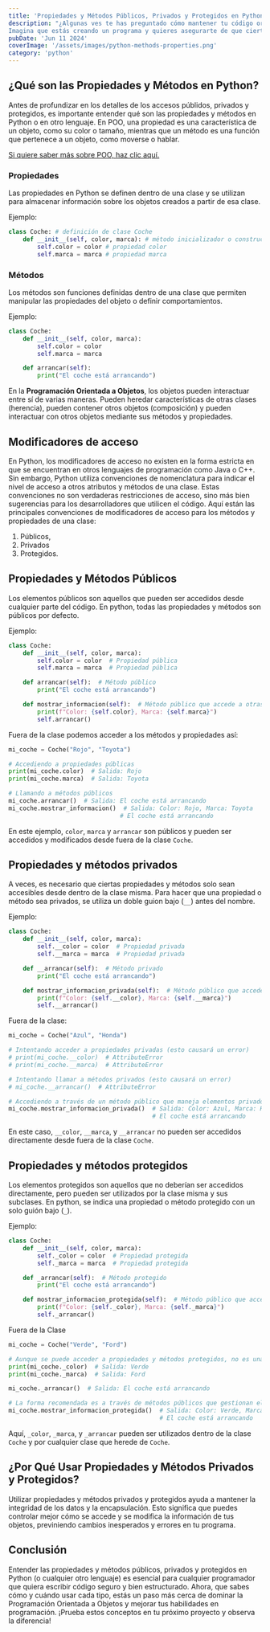 ```yaml
---
title: 'Propiedades y Métodos Públicos, Privados y Protegidos en Python'
description: "¿Algunas ves te has preguntado cómo mantener tu código organizado y seguro al mismo tiempo?
Imagina que estás creando un programa y quieres asegurarte de que ciertos datos y funciones solo puedan ser utilizados de maneras específicas. Aquí es donde entran en juego las propiedades y métodos públicos, privados y protegidos. Sigue leyendo para descubrir cómo estos conceptos fundamentales en la Programación Orientada a Objetos (POO) pueden ayudarte a mejorar tu código."
pubDate: 'Jun 11 2024'
coverImage: '/assets/images/python-methods-properties.png'
category: 'python'
---
```


## ¿Qué son las Propiedades y Métodos en Python?
Antes de profundizar en los detalles de los accesos públidos, privados y protegidos, es importante entender qué son las propiedades y métodos en Python o en otro lenguaje. En POO, una propiedad es una característica de un objeto, como su color o tamaño, mientras que un método es una función que pertenece a un objeto, como moverse o hablar.

[Si quiere saber más sobre POO, haz clic aquí.](https://ayrielnoriega.com/blog/poo/)


### Propiedades
Las propiedades en Python se definen dentro de una clase y se utilizan para almacenar información sobre los objetos creados a partir de esa clase. 

Ejemplo:
```python
class Coche: # definición de clase Coche
    def __init__(self, color, marca): # método inicializador o constructor
        self.color = color # propiedad color
        self.marca = marca # propiedad marca
```

### Métodos
Los métodos son funciones definidas dentro de una clase que permiten manipular las propiedades del objeto o definir comportamientos.

Ejemplo:
```python
class Coche:
    def __init__(self, color, marca):
        self.color = color
        self.marca = marca

    def arrancar(self):
        print("El coche está arrancando")
```

En la **Programación Orientada a Objetos**, los objetos pueden interactuar entre sí de varias maneras. Pueden heredar características de otras clases (herencia), pueden contener otros objetos (composición) y pueden interactuar con otros objetos mediante sus métodos y propiedades.

## Modificadores de acceso
En Python, los modificadores de acceso no existen en la forma estricta en que se encuentran en otros lenguajes de programación como Java o C++. Sin embargo, Python utiliza convenciones de nomenclatura para indicar el nivel de acceso a otros atributos y métodos de una clase. Estas convenciones no son verdaderas restricciones de acceso, sino más bien sugerencias para los desarrolladores que utilicen el código.
Aquí están las principales convenciones de modificadores de acceso para los métodos y propiedades de una clase:

1. Públicos,
2. Privados
3. Protegidos.

## Propiedades y Métodos Públicos
Los elementos públicos son aquellos que pueden ser accedidos desde cualquier parte del código. En python, todas las propiedades y métodos son públicos por defecto.

Ejemplo:
```python
class Coche:
    def __init__(self, color, marca):
        self.color = color  # Propiedad pública
        self.marca = marca  # Propiedad pública

    def arrancar(self):  # Método público
        print("El coche está arrancando")

    def mostrar_informacion(self):  # Método público que accede a otras propiedades y métodos públicos
        print(f"Color: {self.color}, Marca: {self.marca}")
        self.arrancar()
```

Fuera de la clase podemos acceder a los métodos y propiedades así:
```python
mi_coche = Coche("Rojo", "Toyota")

# Accediendo a propiedades públicas
print(mi_coche.color)  # Salida: Rojo
print(mi_coche.marca)  # Salida: Toyota

# Llamando a métodos públicos
mi_coche.arrancar()  # Salida: El coche está arrancando
mi_coche.mostrar_informacion()  # Salida: Color: Rojo, Marca: Toyota
                               # El coche está arrancando
```
En este ejemplo, `color`, `marca` y `arrancar` son públicos y pueden ser accedidos y modificados desde fuera de la clase `Coche`.


## Propiedades y métodos privados
A veces, es necesario que ciertas propiedades y métodos solo sean accesibles desde dentro de la clase misma. Para hacer que una propiedad o método sea privados, se utiliza un doble guion bajo (`__`) antes del nombre.

Ejemplo:
```python
class Coche:
    def __init__(self, color, marca):
        self.__color = color  # Propiedad privada
        self.__marca = marca  # Propiedad privada

    def __arrancar(self):  # Método privado
        print("El coche está arrancando")

    def mostrar_informacion_privada(self):  # Método público que accede a propiedades y métodos privados
        print(f"Color: {self.__color}, Marca: {self.__marca}")
        self.__arrancar()
```

Fuera de la clase:
```python
mi_coche = Coche("Azul", "Honda")

# Intentando acceder a propiedades privadas (esto causará un error)
# print(mi_coche.__color)  # AttributeError
# print(mi_coche.__marca)  # AttributeError

# Intentando llamar a métodos privados (esto causará un error)
# mi_coche.__arrancar()  # AttributeError

# Accediendo a través de un método público que maneja elementos privados
mi_coche.mostrar_informacion_privada()  # Salida: Color: Azul, Marca: Honda
                                        # El coche está arrancando
```
En este caso, `__color`, `__marca`, y `__arrancar` no pueden ser accedidos directamente desde fuera de la clase `Coche`.

## Propiedades y métodos protegidos
Los elementos protegidos son aquellos que no deberían ser accedidos directamente, pero pueden ser utilizados por la clase misma y sus subclases. En python, se indica una propiedad o método protegido con un solo guión bajo (`_`).

Ejemplo:
```python
class Coche:
    def __init__(self, color, marca):
        self._color = color  # Propiedad protegida
        self._marca = marca  # Propiedad protegida

    def _arrancar(self):  # Método protegido
        print("El coche está arrancando")

    def mostrar_informacion_protegida(self):  # Método público que accede a propiedades y métodos protegidos
        print(f"Color: {self._color}, Marca: {self._marca}")
        self._arrancar()
```

Fuera de la Clase
```python
mi_coche = Coche("Verde", "Ford")

# Aunque se puede acceder a propiedades y métodos protegidos, no es una buena práctica
print(mi_coche._color)  # Salida: Verde
print(mi_coche._marca)  # Salida: Ford

mi_coche._arrancar()  # Salida: El coche está arrancando

# La forma recomendada es a través de métodos públicos que gestionan elementos protegidos
mi_coche.mostrar_informacion_protegida()  # Salida: Color: Verde, Marca: Ford
                                          # El coche está arrancando
```
Aquí, `_color`, `_marca`, y `_arrancar` pueden ser utilizados dentro de la clase `Coche` y por cualquier clase que herede de `Coche`.

## ¿Por Qué Usar Propiedades y Métodos Privados y Protegidos?
Utilizar propiedades y métodos privados y protegidos ayuda a mantener la integridad de los datos y la encapsulación. Esto significa que puedes controlar mejor cómo se accede y se modifica la información de tus objetos, previniendo cambios inesperados y errores en tu programa.

## Conclusión
Entender las propiedades y métodos públicos, privados y protegidos en Python (o cualquier otro lenguaje) es esencial para cualquier programador que quiera escribir código seguro y bien estructurado. Ahora, que sabes cómo y cuándo usar cada tipo, estás un paso más cerca de dominar la Programación Orientada a Objetos y mejorar tus habilidades en programación. ¡Prueba estos conceptos en tu próximo proyecto y observa la diferencia!


